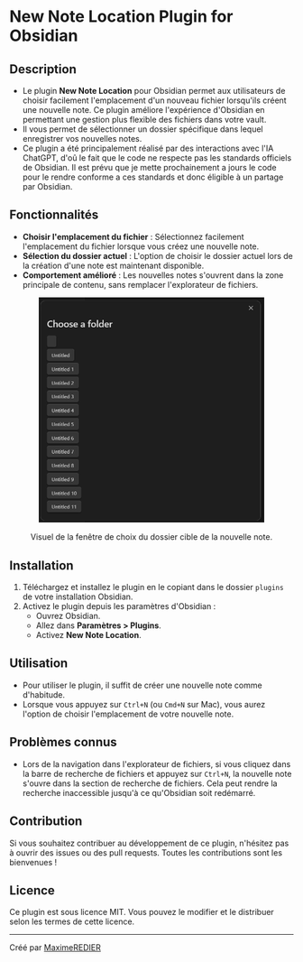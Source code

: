 # New Note Location Plugin for Obsidian

## Description

- Le plugin **New Note Location** pour Obsidian permet aux utilisateurs de choisir facilement l'emplacement d'un nouveau fichier lorsqu'ils créent une nouvelle note. Ce plugin améliore l'expérience d'Obsidian en permettant une gestion plus flexible des fichiers dans votre vault. 
- Il vous permet de sélectionner un dossier spécifique dans lequel enregistrer vos nouvelles notes.
- Ce plugin a été principalement réalisé par des interactions avec l'IA ChatGPT, d'oû le fait que le code ne respecte pas les standards officiels de Obsidian.
Il est prévu que je mette prochainement a jours le code pour le rendre conforme a ces standards et donc éligible à un partage par Obsidian.

## Fonctionnalités

- **Choisir l'emplacement du fichier** : Sélectionnez facilement l'emplacement du fichier lorsque vous créez une nouvelle note.
- **Sélection du dossier actuel** : L'option de choisir le dossier actuel lors de la création d'une note est maintenant disponible.
- **Comportement amélioré** : Les nouvelles notes s'ouvrent dans la zone principale de contenu, sans remplacer l'explorateur de fichiers.
<div align="center">
  <img src="https://github.com/MaximeREDIER/Obsidian-Plugin/raw/main/plugin_screenshot.png" alt="Capture d'écran du plugin de l'UI du plugin" width="400" />
  <p> Visuel de la fenêtre de choix du dossier cible de la nouvelle note.</p>
</div>

## Installation

1. Téléchargez et installez le plugin en le copiant dans le dossier `plugins` de votre installation Obsidian.
2. Activez le plugin depuis les paramètres d'Obsidian :
   - Ouvrez Obsidian.
   - Allez dans **Paramètres > Plugins**.
   - Activez **New Note Location**.

## Utilisation

- Pour utiliser le plugin, il suffit de créer une nouvelle note comme d'habitude.
- Lorsque vous appuyez sur `Ctrl+N` (ou `Cmd+N` sur Mac), vous aurez l'option de choisir l'emplacement de votre nouvelle note.

## Problèmes connus

- Lors de la navigation dans l'explorateur de fichiers, si vous cliquez dans la barre de recherche de fichiers et appuyez sur `Ctrl+N`, la nouvelle note s'ouvre dans la section de recherche de fichiers. Cela peut rendre la recherche inaccessible jusqu'à ce qu'Obsidian soit redémarré.

## Contribution

Si vous souhaitez contribuer au développement de ce plugin, n'hésitez pas à ouvrir des issues ou des pull requests. Toutes les contributions sont les bienvenues !

## Licence

Ce plugin est sous licence MIT. Vous pouvez le modifier et le distribuer selon les termes de cette licence.

---

Créé par [MaximeREDIER](https://github.com/MaximeREDIER)
